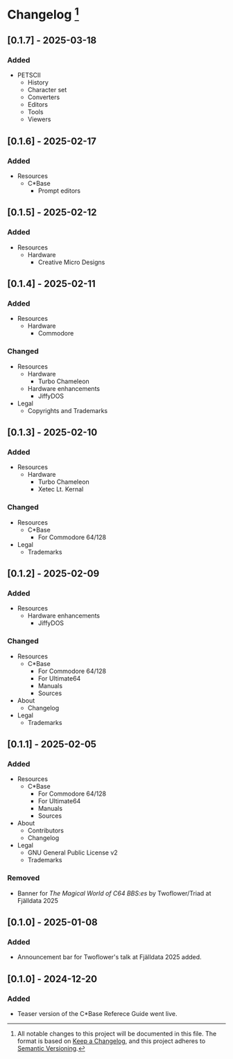 <!---
## [Unreleased]
### Added
### Changed
### Deprecated
### Removed
### Fixed
--->

# Changelog [^1]
## [0.1.7] - 2025-03-18
### Added
- PETSCII
    - History
    - Character set
    - Converters
    - Editors
    - Tools
    - Viewers

## [0.1.6] - 2025-02-17
### Added
- Resources
    - C*Base
        - Prompt editors

## [0.1.5] - 2025-02-12
### Added
- Resources
    - Hardware
        - Creative Micro Designs

## [0.1.4] - 2025-02-11
### Added
- Resources
    - Hardware
        - Commodore

### Changed
- Resources
    - Hardware
        - Turbo Chameleon
    - Hardware enhancements
        - JiffyDOS
- Legal
    - Copyrights and Trademarks

## [0.1.3] - 2025-02-10
### Added
- Resources
    - Hardware
        - Turbo Chameleon
        - Xetec Lt. Kernal

### Changed
- Resources
    - C*Base
        - For Commodore 64/128
- Legal
    - Trademarks

## [0.1.2] - 2025-02-09
### Added
- Resources
    - Hardware enhancements
        - JiffyDOS

### Changed
- Resources
    - C*Base
        - For Commodore 64/128
        - For Ultimate64
        - Manuals
        - Sources
- About
    - Changelog
- Legal
    - Trademarks

## [0.1.1] - 2025-02-05
### Added
- Resources
    - C*Base
        - For Commodore 64/128
        - For Ultimate64
        - Manuals
        - Sources
- About
    - Contributors
    - Changelog
- Legal
    - GNU General Public License v2
    - Trademarks

### Removed
- Banner for _The Magical World of C64 BBS:es_ by Twoflower/Triad at Fjälldata 2025

## [0.1.0] - 2025-01-08

### Added
- Announcement bar for Twoflower's talk at Fjälldata 2025 added.

## [0.1.0] - 2024-12-20

### Added
- Teaser version of the C\*Base Referece Guide went live.

[^1]:
    All notable changes to this project will be documented in this file.
    The format is based on [Keep a Changelog](https://keepachangelog.com/en/1.1.0/), and this project adheres to [Semantic Versioning](https://semver.org/spec/v2.0.0.html).
